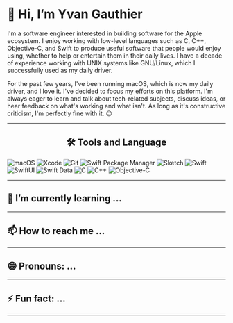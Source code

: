 # 👋 Hi, I’m Yvan Gauthier 
I'm a software engineer interested in building software for the Apple ecosystem. I enjoy working with low-level languages such as C, C++, Objective-C, and Swift to produce useful software that people would enjoy using, whether to help or entertain them in their daily lives. I have a decade of experience working with UNIX systems like GNU/Linux, which I successfully used as my daily driver.

For the past few years, I've been running macOS, which is now my daily driver, and I love it. I've decided to focus my efforts on this platform. I'm always eager to learn and talk about tech-related subjects, discuss ideas, or hear feedback on what's working and what isn't. As long as it's constructive criticism, I'm perfectly fine with it. 😉

--------
<h2  style="text-align: center;">🛠️ Tools and Language </h2> 

  ![macOS](https://img.shields.io/badge/macOS-15.3-blue?style=for-the-badge&logo=apple)
  ![Xcode](https://img.shields.io/badge/Xcode-16.0-blue?style=for-the-badge&logo=xcode)
  ![Git](https://img.shields.io/badge/Git-2.33.0-orange?style=for-the-badge&logo=git)
  ![Swift Package Manager](https://img.shields.io/badge/Swift%20Package%20Manager-5.5-ffac45?style=for-the-badge&logo=swift)
  ![Sketch](https://img.shields.io/badge/Sketch-89.0-F7B500?style=for-the-badge&logo=sketch)
  ![Swift](https://img.shields.io/badge/Swift-5.5-orange?style=for-the-badge&logo=swift)
  ![SwiftUI](https://img.shields.io/badge/SwiftUI-3.0-blue?style=for-the-badge&logo=swift)
  ![Swift Data](https://img.shields.io/badge/Swift%20Data-1.0-orange?style=for-the-badge&logo=swift)
  ![C](https://img.shields.io/badge/C-Standard-%2300599C?style=for-the-badge&logo=c)
  ![C++](https://img.shields.io/badge/C++-17-%2300599C?style=for-the-badge&logo=c%2B%2B)
  ![Objective-C](https://img.shields.io/badge/Objective--C-2.0-blue?style=for-the-badge&logo=apple)

---------
## 🌱 I’m currently learning ...

_________
## 📫 How to reach me ...

__________  
## 😄 Pronouns: ...

__________
  
## ⚡ Fun fact: ...

___________

<!---
Sda392911/Sda392911 is a ✨ special ✨ repository because its `README.md` (this file) appears on your GitHub profile.
You can click the Preview link to take a look at your changes.
--->
